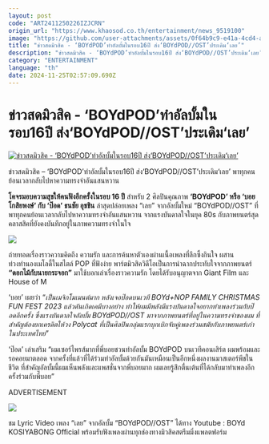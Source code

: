 ```yaml
---
layout: post
code: "ART2411250226IZJCRN"
origin_url: "https://www.khaosod.co.th/entertainment/news_9519100"
image: "https://github.com/user-attachments/assets/0f64b9c9-e41a-4cd4-aad1-223c5334fadc"
title: "ข่าวสดมิวสิค - ‘BOYdPOD’ทำอัลบั้มในรอบ16ปี ส่ง‘BOYdPOD//OST’ประเดิม‘เลย’"
description: "ข่าวสดมิวสิค - ‘BOYdPOD’ทำอัลบั้มในรอบ16ปี ส่ง‘BOYdPOD//OST’ประเดิม‘เลย’ ที่ พาทุกคนย้อนเวลากลับไปหาความทรงจำอันแสนหวาน จากแรงบันดาลใจในยุค 80s"
category: "ENTERTAINMENT"
language: "th"
date: 2024-11-25T02:57:09.690Z
---
```


# ข่าวสดมิวสิค - ‘BOYdPOD’ทำอัลบั้มในรอบ16ปี ส่ง‘BOYdPOD//OST’ประเดิม‘เลย’

[![ข่าวสดมิวสิค - ‘BOYdPOD’ทำอัลบั้มในรอบ16ปี ส่ง‘BOYdPOD//OST’ประเดิม‘เลย’](https://www.khaosod.co.th/wpapp/uploads/2024/11/boy-3.jpg "ข่าวสดมิวสิค - ‘BOYdPOD’ทำอัลบั้มในรอบ16ปี ส่ง‘BOYdPOD//OST’ประเดิม‘เลย’")](https://www.khaosod.co.th/wpapp/uploads/2024/11/boy-3.jpg)

ข่าวสดมิวสิค – ‘BOYdPOD’ทำอัลบั้มในรอบ16ปี ส่ง‘BOYdPOD//OST’ประเดิม‘เลย’ พาทุกคนย้อนเวลากลับไปหาความทรงจำอันแสนหวาน

**โคจรมอบความสุขให้คนฟังอีกครั้งในรอบ 16 ปี** สำหรับ 2 ศิลปินคุณภาพ **‘BOYdPOD’ หรือ ‘บอย โกสิยพงษ์’ กับ ‘ป๊อด’ ธนชัย อุชชิน** ล่าสุดปล่อยเพลง “เลย” จากอัลบั้มใหม่ “BOYdPOD//OST” ที่พาทุกคนย้อนเวลากลับไปหาความทรงจำอันแสนหวาน จากแรงบันดาลใจในยุค 80s กับภาพยนตร์สุดคลาสสิคที่ยังคงบันทึกอยู่ในภาพความทรงจำในใจ

![](https://www.khaosod.co.th/wpapp/uploads/2024/11/BoydPod-1.jpg)

ถ่ายทอดเรื่องราวความคิดถึง ความรัก และการค้นหาตัวเองผ่านเนื้อเพลงที่ลึกซึ้งกินใจ ผสานท่วงทำนองเมโลดี้ในสไตล์ POP ที่ฟังง่าย พาร์ตมิวสิควิดีโอเป็นการนำฉากประทับใจจากภาพยนตร์ **“ดอกไม้กับนายกระจอก”** มาใช้บอกเล่าเรื่องราวความรัก โดยได้รับอนุญาตจาก Giant Film และ House of M

‘บอย’ เผยว่า “_เป็นเมจิกโมเมนต์มาก หลังเจอป๊อดบนเวที BOYd+NOP FAMILY CHRISTMAS FUN FEST 2023 แล้วดันเกิดเคมีบางอย่าง ทำให้ผมมีพลังมีแรงบันดาลใจอยากทำเพลงร่วมกับป๊อดอีกครั้ง ซึ่งแรงบันดาลใจอัลบั้ม BOYdPOD//OST มาจากภาพยนตร์ที่อยู่ในความทรงจำของผม ที่สำคัญต้องยกเครดิตให้วง Polycat ที่เป็นศิลปินกลุ่มแรกบุกเบิกจับคู่เพลงร่วมสมัยกับภาพยนตร์เก่าในประเทศไทย_”

‘ป๊อด’ เล่าเสริม “ผมเซอร์ไพรส์มากที่พี่บอยชวนทำอัลบั้ม BOYdPOD บนเวทีคอนเสิร์ต ผมพร้อมและรอคอยมาตลอด จากครั้งที่แล้วที่ได้ร่วมทำอัลบั้มด้วยกันมันเหมือนเป็นอีกหนึ่งผลงานมาสเตอร์พีชในชีวิต ที่สำคัญอัลบั้มนี้ผมเห็นพลังและแพสชั่นจากพี่บอยมาก ผมเลยรู้สึกตื่นเต้นที่ได้กลับมาทำเพลงอีกครั้งร่วมกับพี่บอย”

ADVERTISEMENT

![](https://www.khaosod.co.th/wpapp/uploads/2024/11/BoydPod-7.jpg)

ชม Lyric Video เพลง “เลย” จากอัลบั้ม “BOYdPOD//OST” ได้ทาง Youtube : BOYd KOSIYABONG Official พร้อมรับฟังเพลงผ่านทุกช่องทางมิวสิคสตรีมมิ่งแพลตฟอร์ม
